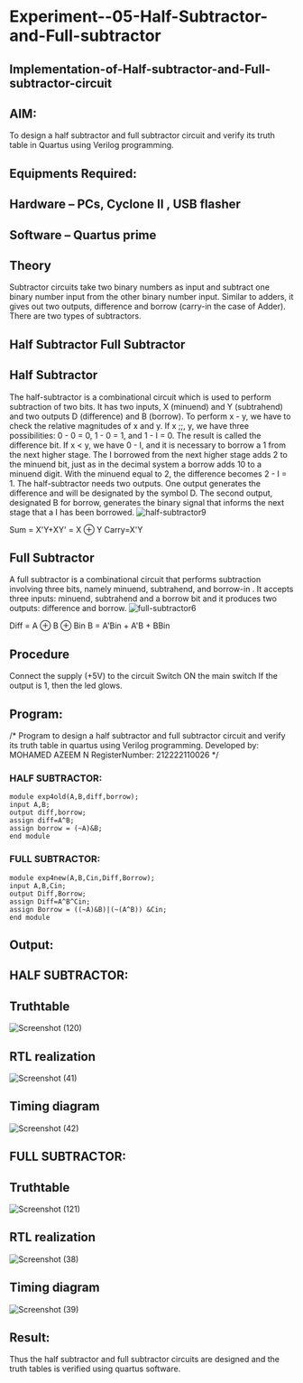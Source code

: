 # Experiment--05-Half-Subtractor-and-Full-subtractor
## Implementation-of-Half-subtractor-and-Full-subtractor-circuit
## AIM:
To design a half subtractor and full subtractor circuit and verify its truth table in Quartus using Verilog programming.

## Equipments Required:
## Hardware – PCs, Cyclone II , USB flasher
## Software – Quartus prime
## Theory
Subtractor circuits take two binary numbers as input and subtract one binary number input from the other binary number input. Similar to adders, it gives out two outputs, difference and borrow (carry-in the case of Adder). There are two types of subtractors.

## Half Subtractor Full Subtractor
## Half Subtractor
The half-subtractor is a combinational circuit which is used to perform subtraction of two bits. It has two inputs, X (minuend) and Y (subtrahend) and two outputs D (difference) and B (borrow). To perform x - y, we have to check the relative magnitudes of x and y. If x ;;, y, we have three possibilities: 0 - 0 = 0, 1 - 0 = 1, and 1 - I = 0. The result is called the difference bit. If x < y, we have 0 - I, and it is necessary to borrow a 1 from the next higher stage. The I borrowed from the next higher stage adds 2 to the minuend bit, just as in the decimal system a borrow adds 10 to a minuend digit. With the minuend equal to 2, the difference becomes 2 - I = 1. The half-subtractor needs two outputs. One output generates the difference and will be designated by the symbol D. The second output, designated B for borrow, generates the binary signal that informs the next stage that a I has been borrowed.
![half-subtractor9](https://user-images.githubusercontent.com/36288975/166112538-58c3bc7c-ee5d-4e6a-ac8d-8e8328efe27a.png)


Sum = X'Y+XY' = X ⊕ Y
Carry=X'Y

## Full Subtractor
A full subtractor is a combinational circuit that performs subtraction involving three bits, namely minuend, subtrahend, and borrow-in . It accepts three inputs: minuend, subtrahend and a borrow bit and it produces two outputs: difference and borrow. 
![full-subtractor6](https://user-images.githubusercontent.com/36288975/166112541-24c68359-3de8-4674-ae22-8272ffc385ed.png)


Diff = A ⊕ B ⊕ Bin B = A'Bin + A'B + BBin

## Procedure

Connect the supply (+5V) to the circuit Switch ON the main switch If the output is 1, then the led glows.

## Program:
/*
Program to design a half subtractor and full subtractor circuit and verify its truth table in quartus using Verilog programming.
Developed by: MOHAMED AZEEM N
RegisterNumber:  212222110026
*/
### HALF SUBTRACTOR:
```
module exp4old(A,B,diff,borrow);
input A,B;
output diff,borrow;
assign diff=A^B;
assign borrow = (~A)&B;
end module
```
### FULL SUBTRACTOR:
```
module exp4new(A,B,Cin,Diff,Borrow);
input A,B,Cin;
output Diff,Borrow;
assign Diff=A^B^Cin;
assign Borrow = ((~A)&B)|(~(A^B)) &Cin;
end module
```

## Output:
## HALF SUBTRACTOR:

## Truthtable
![Screenshot (120)](https://github.com/mohamedazeem33/Experiment--03-Half-Subtractor-and-Full-subtractor/assets/121040764/f494a191-1080-41bc-93b9-36a252b6e5b8)

##  RTL realization
![Screenshot (41)](https://github.com/mohamedazeem33/Experiment--03-Half-Subtractor-and-Full-subtractor/assets/121040764/f4c4eba8-58b6-44ec-9bc1-f5c1c5e94054)

## Timing diagram 
![Screenshot (42)](https://github.com/mohamedazeem33/Experiment--03-Half-Subtractor-and-Full-subtractor/assets/121040764/b48f3934-187a-4189-8894-056db44c641e)

## FULL SUBTRACTOR:

## Truthtable
![Screenshot (121)](https://github.com/mohamedazeem33/Experiment--03-Half-Subtractor-and-Full-subtractor/assets/121040764/b228a44f-c79f-41c7-80f5-03882acfb901)

##  RTL realization
![Screenshot (38)](https://github.com/mohamedazeem33/Experiment--03-Half-Subtractor-and-Full-subtractor/assets/121040764/962fc107-91e3-4452-bdeb-edcfc9e7e8c5)

## Timing diagram 
![Screenshot (39)](https://github.com/mohamedazeem33/Experiment--03-Half-Subtractor-and-Full-subtractor/assets/121040764/ac021e85-38f6-43d4-87fa-2b49c5da11dc)


## Result:
Thus the half subtractor and full subtractor circuits are designed and the truth tables is verified using quartus software.
